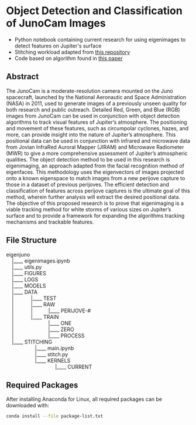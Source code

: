 # Object Detection and Classification of JunoCam Images
- Python notebook containing current research for using eigenimages to detect features on Jupiter's surface
- Stitching workload adapted from [this repository](https://github.com/cosmas-heiss/JunoCamRawImageProcessing/)
- Code based on algorithm found in [this paper](https://sites.cs.ucsb.edu/~mturk/Papers/mturk-CVPR91.pdf)

## Abstract
The JunoCam is a moderate-resolution camera mounted on the Juno spacecraft, launched by the National Aeronautic and Space Administration (NASA) in 2011, used to generate images of a previously unseen quality for both research and public outreach. Detailed Red, Green, and Blue (RGB) images from JunoCam can be used in conjunction with object detection algorithms to track visual features of Jupiter’s atmosphere. The positioning and movement of these features, such as circumpolar cyclones, hazes, and more, can provide insight into the nature of Jupiter’s atmosphere. This positional data can be used in conjunction with infrared and microwave data from Jovian InfraRed Auroral Mapper (JIRAM) and Microwave Radiometer (MWR) to give a more comprehensive assessment of Jupiter’s atmospheric qualities. The object detection method to be used in this research is eigenimaging, an approach adapted from the facial recognition method of eigenfaces. This methodology uses the eigenvectors of images projected onto a known eigenspace to match images from a new perijove capture to those in a dataset of previous perijoves. The efficient detection and classification of features across perijove captures is the ultimate goal of this method, wherein further analysis will extract the desired positional data. The objective of this proposed research is to prove that eigenimaging is a viable tracking method for white storms of various sizes on Jupiter’s surface and to provide a framework for expanding the algorithms tracking mechanisms and trackable features. 

<!-- 
## Previous Milestones
- Eigenimaging proves to be easily trainable using SVM on JunoCam images
- Contrasted images shown to be more accurate than non-contrasted
- Algorithm can detect and classify individual cropped images containing white storms with 90% accuracy
- Chopping up new images and running through divide-and-conquer pipeline
- Divide-and-conquer pipeline detects features within an image with moderate accuracy
- Test divide-and-conquer pipeline on more new images
- Add more no storm images to dataset
- Implement divide-and-conquer at multiple resolutions
- Connect features to their actual coordinates with SPICE data
- Include ability to add eigenfaces to eigenspace for newly discovered features
## Future Work
- Produce tracking results across perijoves / introduce some sort of memory capability
- Add more features to dataset 
-->

## File Structure
eigenjuno  
&nbsp;&nbsp;&nbsp;&nbsp;|____ eigenimages.ipynb  
&nbsp;&nbsp;&nbsp;&nbsp;|____ utils.py  
&nbsp;&nbsp;&nbsp;&nbsp;|____ FIGURES  
&nbsp;&nbsp;&nbsp;&nbsp;|____ LOGS  
&nbsp;&nbsp;&nbsp;&nbsp;|____ MODELS  
&nbsp;&nbsp;&nbsp;&nbsp;|____ DATA  
&nbsp;&nbsp;&nbsp;&nbsp;|&nbsp;&nbsp;&nbsp;&nbsp;&nbsp;&nbsp;&nbsp;&nbsp;&nbsp;&nbsp;&nbsp;&nbsp;|____ TEST  
&nbsp;&nbsp;&nbsp;&nbsp;|&nbsp;&nbsp;&nbsp;&nbsp;&nbsp;&nbsp;&nbsp;&nbsp;&nbsp;&nbsp;&nbsp;&nbsp;|____ RAW  
&nbsp;&nbsp;&nbsp;&nbsp;|&nbsp;&nbsp;&nbsp;&nbsp;&nbsp;&nbsp;&nbsp;&nbsp;&nbsp;&nbsp;&nbsp;&nbsp;|&nbsp;&nbsp;&nbsp;&nbsp;&nbsp;&nbsp;&nbsp;&nbsp;&nbsp;&nbsp;&nbsp;|____ PERIJOVE-#  
&nbsp;&nbsp;&nbsp;&nbsp;|&nbsp;&nbsp;&nbsp;&nbsp;&nbsp;&nbsp;&nbsp;&nbsp;&nbsp;&nbsp;&nbsp;&nbsp;|____ TRAIN  
&nbsp;&nbsp;&nbsp;&nbsp;|&nbsp;&nbsp;&nbsp;&nbsp;&nbsp;&nbsp;&nbsp;&nbsp;&nbsp;&nbsp;&nbsp;&nbsp;&nbsp;&nbsp;&nbsp;&nbsp;&nbsp;&nbsp;&nbsp;&nbsp;&nbsp;&nbsp;&nbsp;&nbsp;|____ ONE  
&nbsp;&nbsp;&nbsp;&nbsp;|&nbsp;&nbsp;&nbsp;&nbsp;&nbsp;&nbsp;&nbsp;&nbsp;&nbsp;&nbsp;&nbsp;&nbsp;&nbsp;&nbsp;&nbsp;&nbsp;&nbsp;&nbsp;&nbsp;&nbsp;&nbsp;&nbsp;&nbsp;&nbsp;|____ ZERO  
&nbsp;&nbsp;&nbsp;&nbsp;|&nbsp;&nbsp;&nbsp;&nbsp;&nbsp;&nbsp;&nbsp;&nbsp;&nbsp;&nbsp;&nbsp;&nbsp;&nbsp;&nbsp;&nbsp;&nbsp;&nbsp;&nbsp;&nbsp;&nbsp;&nbsp;&nbsp;&nbsp;&nbsp;|____ PROCESS  
&nbsp;&nbsp;&nbsp;&nbsp;|____ STITCHING  
&nbsp;&nbsp;&nbsp;&nbsp;&nbsp;&nbsp;&nbsp;&nbsp;&nbsp;&nbsp;&nbsp;&nbsp;&nbsp;&nbsp;&nbsp;&nbsp;&nbsp;&nbsp;&nbsp;&nbsp;|____ main.ipynb  
&nbsp;&nbsp;&nbsp;&nbsp;&nbsp;&nbsp;&nbsp;&nbsp;&nbsp;&nbsp;&nbsp;&nbsp;&nbsp;&nbsp;&nbsp;&nbsp;&nbsp;&nbsp;&nbsp;&nbsp;|____ stitch.py  
&nbsp;&nbsp;&nbsp;&nbsp;&nbsp;&nbsp;&nbsp;&nbsp;&nbsp;&nbsp;&nbsp;&nbsp;&nbsp;&nbsp;&nbsp;&nbsp;&nbsp;&nbsp;&nbsp;&nbsp;|____ KERNELS  
&nbsp;&nbsp;&nbsp;&nbsp;&nbsp;&nbsp;&nbsp;&nbsp;&nbsp;&nbsp;&nbsp;&nbsp;&nbsp;&nbsp;&nbsp;&nbsp;&nbsp;&nbsp;&nbsp;&nbsp;&nbsp;&nbsp;&nbsp;&nbsp;&nbsp;&nbsp;&nbsp;&nbsp;&nbsp;&nbsp;&nbsp;&nbsp;&nbsp;&nbsp;|____ CURRENT  

## Required Packages
After installing Anaconda for Linux, all required packages can be downloaded with:  
```bash
conda install --file package-list.txt
```
